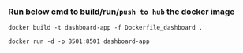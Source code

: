 

### Run below cmd to build/run/`push to hub` the docker image

`docker build -t dashboard-app -f Dockerfile_dashboard .`

`docker run -d -p 8501:8501 dashboard-app`
